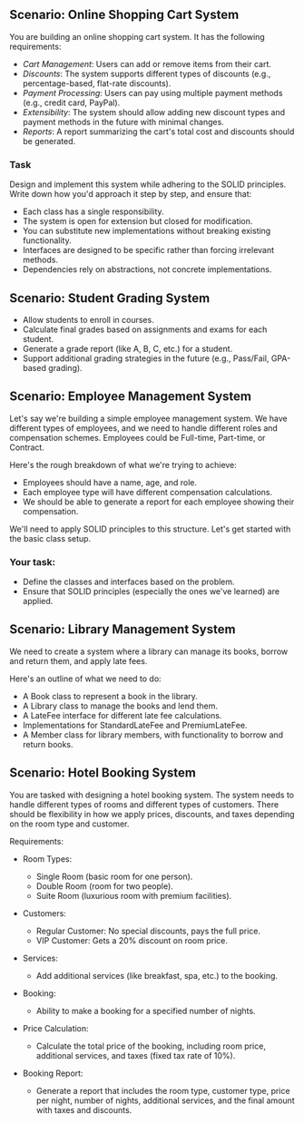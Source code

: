 ## Scenario: Online Shopping Cart System
You are building an online shopping cart system. It has the following requirements:

- *Cart Management*: Users can add or remove items from their cart.
- *Discounts*: The system supports different types of discounts (e.g., percentage-based, flat-rate discounts).
- *Payment Processing*: Users can pay using multiple payment methods (e.g., credit card, PayPal).
- *Extensibility*: The system should allow adding new discount types and payment methods in the future with minimal changes.
- *Reports*: A report summarizing the cart's total cost and discounts should be generated.
  
### Task
Design and implement this system while adhering to the SOLID principles. Write down how you'd approach it step by step, and ensure that:

   - Each class has a single responsibility.
   - The system is open for extension but closed for modification.
   - You can substitute new implementations without breaking existing functionality.
   - Interfaces are designed to be specific rather than forcing irrelevant methods.
   - Dependencies rely on abstractions, not concrete implementations.


## Scenario: Student Grading System

- Allow students to enroll in courses.
- Calculate final grades based on assignments and exams for each student.
- Generate a grade report (like A, B, C, etc.) for a student.
- Support additional grading strategies in the future (e.g., Pass/Fail, GPA-based grading).

## Scenario: Employee Management System
Let's say we're building a simple employee management system. We have different types of employees, and we need to handle different roles and compensation schemes. Employees could be Full-time, Part-time, or Contract.

Here's the rough breakdown of what we're trying to achieve:

- Employees should have a name, age, and role.
- Each employee type will have different compensation calculations.
- We should be able to generate a report for each employee showing their compensation.

We'll need to apply SOLID principles to this structure. Let's get started with the basic class setup.

### Your task:
- Define the classes and interfaces based on the problem.
- Ensure that SOLID principles (especially the ones we've learned) are applied.

## Scenario: Library Management System
We need to create a system where a library can manage its books, borrow and return them, and apply late fees.

Here's an outline of what we need to do:

- A Book class to represent a book in the library.
- A Library class to manage the books and lend them.
- A LateFee interface for different late fee calculations.
- Implementations for StandardLateFee and PremiumLateFee.
- A Member class for library members, with functionality to borrow and return books.

## Scenario: Hotel Booking System

You are tasked with designing a hotel booking system. The system needs to handle different types of rooms and different types of customers. There should be flexibility in how we apply prices, discounts, and taxes depending on the room type and customer.

Requirements:
- Room Types:
  - Single Room (basic room for one person). 
  - Double Room (room for two people). 
  - Suite Room (luxurious room with premium facilities).

- Customers:
  - Regular Customer: No special discounts, pays the full price.
  - VIP Customer: Gets a 20% discount on room price.
  
- Services:
  - Add additional services (like breakfast, spa, etc.) to the booking.

- Booking:
  - Ability to make a booking for a specified number of nights.

- Price Calculation:
  - Calculate the total price of the booking, including room price, additional services, and taxes (fixed tax rate of 10%).


- Booking Report:
  - Generate a report that includes the room type, customer type, price per night, number of nights, additional services, and the final amount with taxes and discounts.